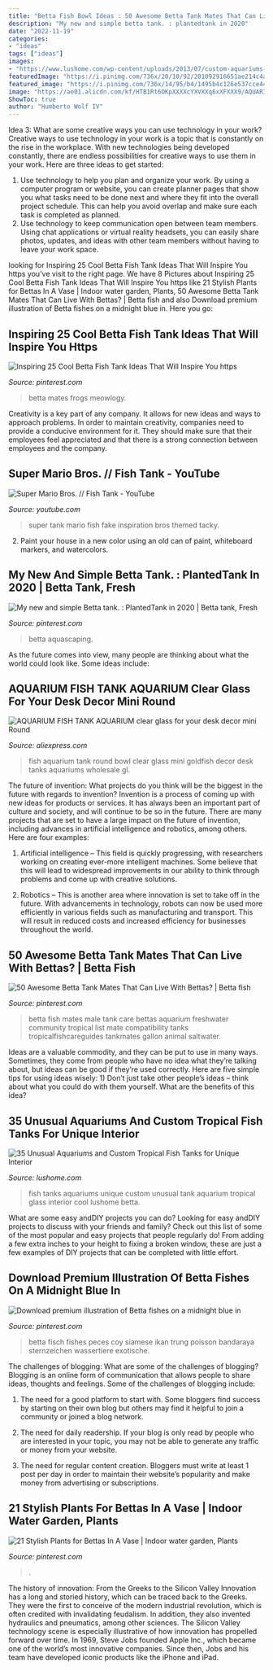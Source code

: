 ```yaml
---
title: "Betta Fish Bowl Ideas : 50 Awesome Betta Tank Mates That Can Live With Bettas?"
description: "My new and simple betta tank. : plantedtank in 2020"
date: "2022-11-19"
categories:
- "ideas"
tags: ["ideas"]
images:
- "https://www.lushome.com/wp-content/uploads/2013/07/custom-aquariums-fish-tanks-24.jpg"
featuredImage: "https://i.pinimg.com/736x/20/10/92/201092916651ae214c4ab858ec8d7990.jpg"
featured_image: "https://i.pinimg.com/736x/14/95/b4/1495b4c126e537cce44bb71170611a13.jpg"
image: "https://ae01.alicdn.com/kf/HTB1Rt6OKpXXXXcYXVXXq6xXFXXX9/AQUARIUM-FISH-TANK-AQUARIUM-clear-glass-for-your-desk-decor-mini-Round-the-goldfish-bowl.jpg"
ShowToc: true
author: "Humberto Wolf IV"
---
```



Idea 3: What are some creative ways you can use technology in your work?
Creative ways to use technology in your work is a topic that is constantly on the rise in the workplace. With new technologies being developed constantly, there are endless possibilities for creative ways to use them in your work. Here are three ideas to get started: 
1. Use technology to help you plan and organize your work. By using a computer program or website, you can create planner pages that show you what tasks need to be done next and where they fit into the overall project schedule. This can help you avoid overlap and make sure each task is completed as planned. 
2. Use technology to keep communication open between team members. Using chat applications or virtual reality headsets, you can easily share photos, updates, and ideas with other team members without having to leave your work space.

	

		
looking for Inspiring 25 Cool Betta Fish Tank Ideas That Will Inspire You https you've visit to the right page. We have 8 Pictures about Inspiring 25 Cool Betta Fish Tank Ideas That Will Inspire You https like 21 Stylish Plants for Bettas In A Vase | Indoor water garden, Plants, 50 Awesome Betta Tank Mates That Can Live With Bettas? | Betta fish and also Download premium illustration of Betta fishes on a midnight blue in. Here you go:
		
    
## Inspiring 25 Cool Betta Fish Tank Ideas That Will Inspire You Https

<img loading=lazy src="https://i.pinimg.com/736x/20/10/92/201092916651ae214c4ab858ec8d7990.jpg" onerror="this.onerror=null;this.src='https://tse1.mm.bing.net/th?id=OIP.hvMz0LFc9qUvNu3EaEJPCQHaJ3&amp;pid=15.1';" alt="Inspiring 25 Cool Betta Fish Tank Ideas That Will Inspire You https">

_Source: pinterest.com_

>betta mates frogs meowlogy. 

	

Creativity is a key part of any company. It allows for new ideas and ways to approach problems. In order to maintain creativity, companies need to provide a conducive environment for it. They should make sure that their employees feel appreciated and that there is a strong connection between employees and the company.

    
## Super Mario Bros. // Fish Tank - YouTube

<img loading=lazy src="http://i.ytimg.com/vi/mIYVGXFgfXU/maxresdefault.jpg" onerror="this.onerror=null;this.src='https://tse4.mm.bing.net/th?id=OIP.WrCIkTr7UwLL94Z5erI2lgHaEK&amp;pid=15.1';" alt="Super Mario Bros. // Fish Tank - YouTube">

_Source: youtube.com_

>super tank mario fish fake inspiration bros themed tacky. 

	

2. Paint your house in a new color using an old can of paint, whiteboard markers, and watercolors.

    
## My New And Simple Betta Tank. : PlantedTank In 2020 | Betta Tank, Fresh

<img loading=lazy src="https://i.pinimg.com/736x/b0/fc/4e/b0fc4ef4f7c4b0b6877224dc9f9684e0.jpg" onerror="this.onerror=null;this.src='https://tse3.mm.bing.net/th?id=OIP.aAdKM3nYlI61SQMswgSGYQHaJ4&amp;pid=15.1';" alt="My new and simple Betta tank. : PlantedTank in 2020 | Betta tank, Fresh">

_Source: pinterest.com_

>betta aquascaping. 

	

As the future comes into view, many people are thinking about what the world could look like. Some ideas include: 

    
## AQUARIUM FISH TANK AQUARIUM Clear Glass For Your Desk Decor Mini Round

<img loading=lazy src="https://ae01.alicdn.com/kf/HTB1Rt6OKpXXXXcYXVXXq6xXFXXX9/AQUARIUM-FISH-TANK-AQUARIUM-clear-glass-for-your-desk-decor-mini-Round-the-goldfish-bowl.jpg" onerror="this.onerror=null;this.src='https://tse4.mm.bing.net/th?id=OIP.HpleCxO8lh0U_TJ-l3gY6QHaHN&amp;pid=15.1';" alt="AQUARIUM FISH TANK AQUARIUM clear glass for your desk decor mini Round">

_Source: aliexpress.com_

>fish aquarium tank round bowl clear glass mini goldfish decor desk tanks aquariums wholesale gl. 

	

The future of invention: What projects do you think will be the biggest in the future with regards to invention?
Invention is a process of coming up with new ideas for products or services. It has always been an important part of culture and society, and will continue to be so in the future. There are many projects that are set to have a large impact on the future of invention, including advances in artificial intelligence and robotics, among others. Here are four examples:
1) Artificial intelligence – This field is quickly progressing, with researchers working on creating ever-more intelligent machines. Some believe that this will lead to widespread improvements in our ability to think through problems and come up with creative solutions.

2) Robotics – This is another area where innovation is set to take off in the future. With advancements in technology, robots can now be used more efficiently in various fields such as manufacturing and transport. This will result in reduced costs and increased efficiency for businesses throughout the world.

    
## 50 Awesome Betta Tank Mates That Can Live With Bettas? | Betta Fish

<img loading=lazy src="https://i.pinimg.com/736x/14/95/b4/1495b4c126e537cce44bb71170611a13.jpg" onerror="this.onerror=null;this.src='https://tse1.mm.bing.net/th?id=OIP.dlErdAIXns6jp4RpA-hYjQHaLu&amp;pid=15.1';" alt="50 Awesome Betta Tank Mates That Can Live With Bettas? | Betta fish">

_Source: pinterest.com_

>betta fish mates male tank care bettas aquarium freshwater community tropical list mate compatibility tanks tropicalfishcareguides tankmates gallon animal saltwater. 

	

Ideas are a valuable commodity, and they can be put to use in many ways. Sometimes, they come from people who have no idea what they’re talking about, but ideas can be good if they’re used correctly. Here are five simple tips for using ideas wisely: 1) Don’t just take other people’s ideas – think about what you could do with them yourself. What are the benefits of this idea?

    
## 35 Unusual Aquariums And Custom Tropical Fish Tanks For Unique Interior

<img loading=lazy src="https://www.lushome.com/wp-content/uploads/2013/07/custom-aquariums-fish-tanks-24.jpg" onerror="this.onerror=null;this.src='https://tse4.mm.bing.net/th?id=OIP.vpda4k2mwiidZpMH9dtUBwAAAA&amp;pid=15.1';" alt="35 Unusual Aquariums and Custom Tropical Fish Tanks for Unique Interior">

_Source: lushome.com_

>fish tanks aquariums unique custom unusual tank aquarium tropical glass interior cool lushome betta. 

	

What are some easy andDIY projects you can do?
Looking for easy andDIY projects to discuss with your friends and family? Check out this list of some of the most popular and easy projects that people regularly do! From adding a few extra inches to your height to fixing a broken window, these are just a few examples of DIY projects that can be completed with little effort.

    
## Download Premium Illustration Of Betta Fishes On A Midnight Blue In

<img loading=lazy src="https://i.pinimg.com/736x/d5/a3/35/d5a335dccecbc74e90d65cc635cebf16.jpg" onerror="this.onerror=null;this.src='https://tse3.mm.bing.net/th?id=OIP.UjG8MSJNHNP7hg5RA_8WgAHaLH&amp;pid=15.1';" alt="Download premium illustration of Betta fishes on a midnight blue in">

_Source: pinterest.com_

>betta fisch fishes peces coy siamese ikan trung poisson bandaraya sternzeichen wassertiere exotische. 

	

The challenges of blogging: What are some of the challenges of blogging?
Blogging is an online form of communication that allows people to share ideas, thoughts and feelings. Some of the challenges of blogging include:
1. The need for a good platform to start with. Some bloggers find success by starting on their own blog but others may find it helpful to join a community or joined a blog network.

2. The need for daily readership. If your blog is only read by people who are interested in your topic, you may not be able to generate any traffic or money from your website.

3. The need for regular content creation. Bloggers must write at least 1 post per day in order to maintain their website’s popularity and make money from advertising or subscriptions.

    
## 21 Stylish Plants For Bettas In A Vase | Indoor Water Garden, Plants

<img loading=lazy src="https://i.pinimg.com/736x/14/ea/4b/14ea4bda110bbc62d983edb2b68d96ed.jpg" onerror="this.onerror=null;this.src='https://tse1.mm.bing.net/th?id=OIP.HFkNtb7M9jjFPAuNYpyl7AHaJ3&amp;pid=15.1';" alt="21 Stylish Plants for Bettas In A Vase | Indoor water garden, Plants">

_Source: pinterest.com_

>. 

	

The history of innovation: From the Greeks to the Silicon Valley
Innovation has a long and storied history, which can be traced back to the Greeks. They were the first to conceive of the modern industrial revolution, which is often credited with invalidating feudalism. In addition, they also invented hydraulics and pneumatics, among other sciences.
The Silicon Valley technology scene is especially illustrative of how innovation has propelled forward over time. In 1969, Steve Jobs founded Apple Inc., which became one of the world’s most innovative companies. Since then, Jobs and his team have developed iconic products like the iPhone and iPad.

